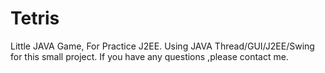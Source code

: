# Tetris
Little JAVA Game, For Practice J2EE.
Using JAVA Thread/GUI/J2EE/Swing for this small project.
If you have any questions ,please contact me.
